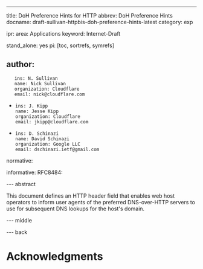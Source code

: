 ---
title: DoH Preference Hints for HTTP 
abbrev: DoH Preference Hints
docname: draft-sullivan-httpbis-doh-preference-hints-latest
category: exp

ipr:
area: Applications
keyword: Internet-Draft

stand_alone: yes
pi: [toc, sortrefs, symrefs]

author:
 -
       ins: N. Sullivan
       name: Nick Sullivan
       organization: Cloudflare
       email: nick@cloudflare.com
 -
       ins: J. Kipp
       name: Jesse Kipp
       organization: Cloudflare
       email: jkipp@cloudflare.com
 -
       ins: D. Schinazi
       name: David Schinazi
       organization: Google LLC
       email: dschinazi.ietf@gmail.com

normative:

informative:
  RFC8484:


--- abstract

This document defines an HTTP header field that enables web host operators
to inform user agents of the preferred DNS-over-HTTP servers to use for
subsequent DNS lookups for the host's domain.

--- middle

--- back

# Acknowledgments

